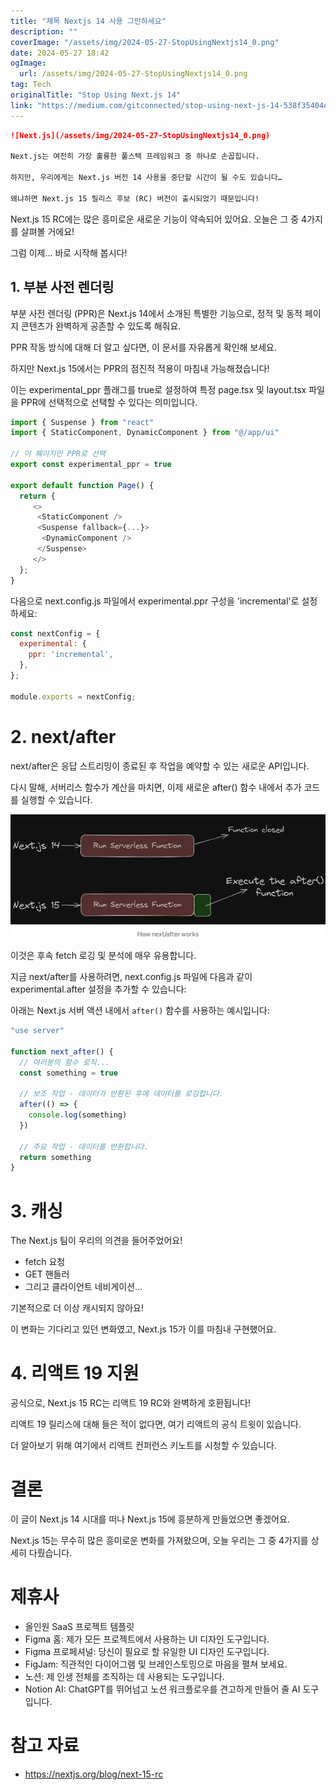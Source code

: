```yaml
---
title: "제목 Nextjs 14 사용 그만하세요"
description: ""
coverImage: "/assets/img/2024-05-27-StopUsingNextjs14_0.png"
date: 2024-05-27 18:42
ogImage: 
  url: /assets/img/2024-05-27-StopUsingNextjs14_0.png
tag: Tech
originalTitle: "Stop Using Next.js 14"
link: "https://medium.com/gitconnected/stop-using-next-js-14-538f35404ea4"
---
```



```markdown
![Next.js](/assets/img/2024-05-27-StopUsingNextjs14_0.png)

Next.js는 여전히 가장 훌륭한 풀스택 프레임워크 중 하나로 손꼽힙니다.

하지만, 우리에게는 Next.js 버전 14 사용을 중단할 시간이 될 수도 있습니다…

왜냐하면 Next.js 15 릴리스 후보 (RC) 버전이 출시되었기 때문입니다!
```

<div class="content-ad"></div>

Next.js 15 RC에는 많은 흥미로운 새로운 기능이 약속되어 있어요. 오늘은 그 중 4가지를 살펴볼 거에요!

그럼 이제... 바로 시작해 봅시다!

## 1. 부분 사전 렌더링

부분 사전 렌더링 (PPR)은 Next.js 14에서 소개된 특별한 기능으로, 정적 및 동적 페이지 콘텐츠가 완벽하게 공존할 수 있도록 해줘요.

<div class="content-ad"></div>

PPR 작동 방식에 대해 더 알고 싶다면, 이 문서를 자유롭게 확인해 보세요.

하지만 Next.js 15에서는 PPR의 점진적 적용이 마침내 가능해졌습니다!

이는 experimental_ppr 플래그를 true로 설정하여 특정 page.tsx 및 layout.tsx 파일을 PPR에 선택적으로 선택할 수 있다는 의미입니다.

```js
import { Suspense } from "react"
import { StaticComponent, DynamicComponent } from "@/app/ui"

// 이 페이지만 PPR로 선택
export const experimental_ppr = true
 
export default function Page() {
  return {
     <>
      <StaticComponent />
      <Suspense fallback={...}>
       <DynamicComponent />
      </Suspense>
     </>
  };
}
```

<div class="content-ad"></div>

다음으로 next.config.js 파일에서 experimental.ppr 구성을 'incremental'로 설정하세요:

```js
const nextConfig = {
  experimental: {
    ppr: 'incremental',
  },
};

module.exports = nextConfig;
```

# 2. next/after

next/after은 응답 스트리밍이 종료된 후 작업을 예약할 수 있는 새로운 API입니다.

<div class="content-ad"></div>

다시 말해, 서버리스 함수가 계산을 마치면, 이제 새로운 after() 함수 내에서 추가 코드를 실행할 수 있습니다.

![이미지](/assets/img/2024-05-27-StopUsingNextjs14_1.png)

이것은 후속 fetch 로깅 및 분석에 매우 유용합니다.

지금 next/after를 사용하려면, next.config.js 파일에 다음과 같이 experimental.after 설정을 추가할 수 있습니다:

<div class="content-ad"></div>

아래는 Next.js 서버 액션 내에서 `after()` 함수를 사용하는 예시입니다:

```js
"use server"

function next_after() {
  // 여러분의 함수 로직...
  const something = true

  // 보조 작업 - 데이터가 반환된 후에 데이터를 로깅합니다.
  after(() => {
    console.log(something)
  })

  // 주요 작업 - 데이터를 반환합니다.
  return something
}
```

# 3. 캐싱

<div class="content-ad"></div>

The Next.js 팀이 우리의 의견을 들어주었어요!

- fetch 요청
- GET 핸들러
- 그리고 클라이언트 네비게이션...

기본적으로 더 이상 캐시되지 않아요!

이 변화는 기다리고 있던 변화였고, Next.js 15가 이를 마침내 구현했어요.

<div class="content-ad"></div>

# 4. 리액트 19 지원

공식으로, Next.js 15 RC는 리액트 19 RC와 완벽하게 호환됩니다!

리액트 19 릴리스에 대해 들은 적이 없다면, 여기 리액트의 공식 트윗이 있습니다.

더 알아보기 위해 여기에서 리액트 컨퍼런스 키노트를 시청할 수 있습니다.

<div class="content-ad"></div>

# 결론

이 글이 Next.js 14 시대를 떠나 Next.js 15에 흥분하게 만들었으면 좋겠어요.

Next.js 15는 무수히 많은 흥미로운 변화를 가져왔으며, 오늘 우리는 그 중 4가지를 상세히 다뤘습니다.

# 제휴사

<div class="content-ad"></div>

- 올인원 SaaS 프로젝트 템플릿
- Figma 홈: 제가 모든 프로젝트에서 사용하는 UI 디자인 도구입니다.
- Figma 프로페셔널: 당신이 필요로 할 유일한 UI 디자인 도구입니다.
- FigJam: 직관적인 다이어그램 및 브레인스토밍으로 마음을 펼쳐 보세요.
- 노션: 제 인생 전체를 조직하는 데 사용되는 도구입니다.
- Notion AI: ChatGPT를 뛰어넘고 노션 워크플로우를 견고하게 만들어 줄 AI 도구입니다.

# 참고 자료

- https://nextjs.org/blog/next-15-rc